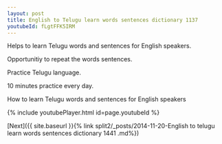 ```yaml
---
layout: post
title: English to Telugu learn words sentences dictionary 1137 
youtubeId: fLgtFFK5IRM
---
```

 
 
Helps to learn Telugu words and sentences for English speakers.

Opportunitiy to repeat the words sentences. 

Practice Telugu language. 
 
10 minutes practice every day. 
 
How to learn Telugu words and sentences for English speakers 
 
{% include youtubePlayer.html id=page.youtubeId %}
 
 
[Next]({{ site.baseurl }}{% link  split2/_posts/2014-11-20-English to telugu learn words sentences dictionary 1441 .md%})
 
